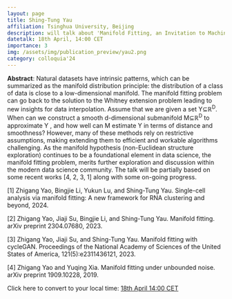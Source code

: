 ```yaml
---
layout: page
title: Shing-Tung Yau
affiliation: Tsinghua University, Beijing
description: will talk about 'Manifold Fitting, an Invitation to Machine Learning – a Mathematician’s view'
datetalk: 18th April, 14:00 CET
importance: 3
img: /assets/img/publication_preview/yau2.png
category: colloquia'24
---
```


<p>


<b>Abstract</b>:  Natural datasets have intrinsic patterns, which can be summarized as the manifold distribution principle: the distribution of a class of data
is close to a low-dimensional manifold. The manifold fitting problem can go back to the solution to the Whitney extension problem leading to new insights for data interpolation. Assume that we are given a set Y<span>&#8838;</span>&#8477;<sup>D</sup>. When can we construct a smooth d-dimensional submanifold M<span>&#8838;</span>&#8477;<sup>D</sup> to approximate Y , and how well can M estimate Y in terms of distance and smoothness? However, many of these methods rely on restrictive assumptions, making extending them to efficient and workable algorithms challenging. As the manifold hypothesis (non-Euclidean structure exploration) continues to be a foundational element in data science, the manifold fitting problem, merits further exploration and discussion within the modern data science community. The talk will be partially based on some recent works [4, 2, 3, 1] along with some on-going progress.  
</p> 

<p>[1] Zhigang Yao, Bingjie Li, Yukun Lu, and Shing-Tung Yau. Single-cell analysis via manifold fitting: A new framework for RNA clustering and
beyond, 2024.</p>
<p>[2] Zhigang Yao, Jiaji Su, Bingjie Li, and Shing-Tung Yau. Manifold fitting. arXiv preprint 2304.07680, 2023.</p>
<p>[3] Zhigang Yao, Jiaji Su, and Shing-Tung Yau. Manifold fitting with cycleGAN. Proceedings of the National Academy of Sciences of the United States of America, 121(5):e2311436121, 2023.</p>
<p> [4] Zhigang Yao and Yuqing Xia. Manifold fitting under unbounded noise. arXiv preprint 1909.10228, 2019. </p>

Click here to convert to your local time: <a href='https://www.timeanddate.com/worldclock/fixedtime.html?msg=B%3DM2L+-+Shing+Tung+Yau&iso=20240418T14&p1=31&ah=1&am=30' target='time'>18th April 14:00 CET </a>


<!--
<iframe width="560" height="315" src="https://www.youtube.com/embed/N5vghYGwARQ" title="YouTube video player" frameborder="0" allow="accelerometer; autoplay; clipboard-write; encrypted-media; gyroscope; picture-in-picture; web-share" allowfullscreen></iframe>

Click here to <a href="https://mat.uab.cat/~rubio/bM2L/Lackenby-bM2L.pdf" target="slideslackenby">download the slides</a>.-->